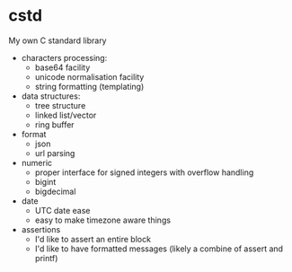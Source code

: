 # cstd
My own C standard library

- characters processing:
    - base64 facility
    - unicode normalisation facility
    - string formatting (templating)
- data structures:
    - tree structure
    - linked list/vector
    - ring buffer
- format
    - json
    - url parsing
- numeric
    - proper interface for signed integers with overflow handling
    - bigint
    - bigdecimal
- date
    - UTC date ease
    - easy to make timezone aware things
- assertions
    - I'd like to assert an entire block
    - I'd like to have formatted messages (likely a combine of assert and printf)

